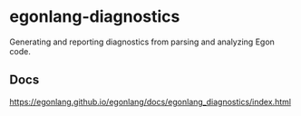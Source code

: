 # egonlang-diagnostics

Generating and reporting diagnostics from parsing and analyzing Egon code.

## Docs

https://egonlang.github.io/egonlang/docs/egonlang_diagnostics/index.html
